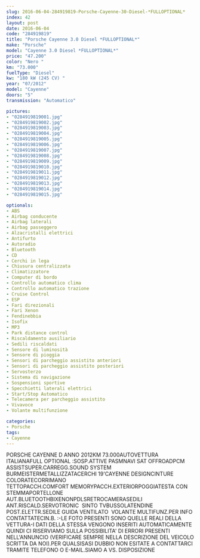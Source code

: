 ```yaml
---
slug: 2016-06-04-284919819-Porsche-Cayenne-30-Diesel-*FULLOPTIONAL*
index: 42
layout: post
date: 2016-06-04
code: "284919819"
title: "Porsche Cayenne 3.0 Diesel *FULLOPTIONAL*"
make: "Porsche"
model: "Cayenne 3.0 Diesel *FULLOPTIONAL*"
price: "47.200"
color: "Nero "
km: "73.000"
fuelType: "Diesel"
kw: "180 kW (245 CV) "
year: "07/2012"
model: "Cayenne"
doors: "5"
transmission: "Automatico"

pictures:
- "0284919819001.jpg"
- "0284919819002.jpg"
- "0284919819003.jpg"
- "0284919819004.jpg"
- "0284919819005.jpg"
- "0284919819006.jpg"
- "0284919819007.jpg"
- "0284919819008.jpg"
- "0284919819009.jpg"
- "0284919819010.jpg"
- "0284919819011.jpg"
- "0284919819012.jpg"
- "0284919819013.jpg"
- "0284919819014.jpg"
- "0284919819015.jpg"

optionals:
- ABS
- Airbag conducente
- Airbag laterali
- Airbag passeggero
- Alzacristalli elettrici
- Antifurto
- Autoradio
- Bluetooth
- CD
- Cerchi in lega
- Chiusura centralizzata
- Climatizzatore
- Computer di bordo
- Controllo automatico clima
- Controllo automatico trazione
- Cruise Control
- ESP
- Fari direzionali
- Fari Xenon
- Fendinebbia
- Isofix
- MP3
- Park distance control
- Riscaldamento ausiliario
- Sedili riscaldati
- Sensore di luminosità
- Sensore di pioggia
- Sensori di parcheggio assistito anteriori
- Sensori di parcheggio assistito posteriori
- Servosterzo
- Sistema di navigazione
- Sospensioni sportive
- Specchietti laterali elettrici
- Start/Stop Automatico
- Telecamera per parcheggio assistito
- Vivavoce
- Volante multifunzione

categories:
- Porsche
tags:
- Cayenne
---
```

PORSCHE CAYENNE D ANNO 2012KM 73.000AUTOVETTURA ITALIANAFULL OPTIONAL :SOSP.ATTIVE PASMNAVI SAT OFFROADPCM ASSISTSUPER.CARREGG.SOUND SYSTEM BURMEISTERMETALLIZZATACERCHI 19'CAYENNE DESIGNCINTURE COLORATECORRIMANO TETTOPACCH.COMFORT MEMORYPACCH.EXTERIORPOGGIATESTA CON STEMMAPORTELLONE AUT.BLUETOOTHBIXENONPDLSRETROCAMERASEDILI ANT.RISCALD.SERVOTRONIC  SINTO TVBUSSOLATENDINE POST.ELETTR.SEDILE GUIDA VENTILATO  VOLANTE MULTIFUNZ.PER INFO CONTATTATECIN.B. :-LE FOTO PRESENTI SONO QUELLE REALI DELLA VETTURA-I DATI DELLA STESSA VENGONO INSERITI AUTOMATICAMENTE QUINDI CI RISERVIAMO SULLA POSSIBILITA' DI ERRORI PRESENTI NELL'ANNUNCIO (VERIFICARE SEMPRE NELLA DESCRIZIONE DEL VEICOLO SCRITTA DA NOI).PER QUALSISASI DUBBIO NON ESITATE A CONTATTARCI TRAMITE TELEFONO O E-MAIL.SIAMO A VS. DISPOSIZIONE